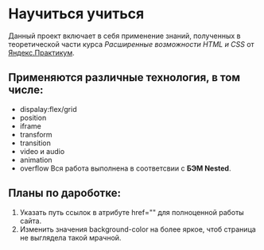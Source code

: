# Научиться учиться
Данный проект включает в себя применение знаний, полученных в теоретической части курса 
*Расширенные возможности HTML и CSS* от [Яндекс.Практикум](https://practicum.yandex.ru/).

## Применяются различные технология, в том числе: 
- dispalay:flex/grid
- position
- iframe
- transform
- transition
- video и audio
- animation
- overflow
Вся работа выполнена в соответсвии с **БЭМ Nested**.

## Планы по дароботке: 
1. Указать путь ссылок в атрибуте href="" для полноценной работы сайта. 
2. Изменить значения background-color на более яркое, чтоб страница не выглядела такой мрачной.


